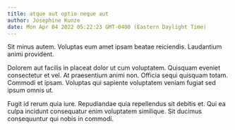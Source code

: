 ```yaml
---
title: atque aut optio neque aut
author: Josephine Kunze
date: Mon Apr 04 2022 05:22:23 GMT-0400 (Eastern Daylight Time)
---
```

Sit minus autem. Voluptas eum amet ipsam beatae reiciendis. Laudantium animi provident.

 Dolorem aut facilis in placeat dolor ut cum voluptatem. Quisquam eveniet consectetur et vel. At praesentium animi non. Officia sequi quisquam totam. Commodi et ipsam. Voluptas qui sapiente voluptatem veniam fugiat sed ipsum omnis ut.

 Fugit id rerum quia iure. Repudiandae quia repellendus sit debitis et. Qui ea culpa incidunt consequatur enim voluptatem similique. Sit ducimus consequuntur qui nobis in commodi.
